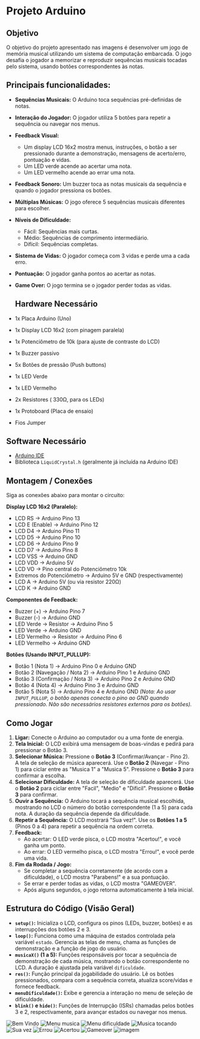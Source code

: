 # **Projeto Arduino**

## Objetivo 

O objetivo do projeto apresentado nas imagens é desenvolver um jogo de memória musical utilizando um sistema de computação embarcada. O jogo desafia o jogador a memorizar e reproduzir sequências musicais tocadas pelo sistema, usando botões correspondentes às notas.

## Principais funcionalidades:

* **Sequências Musicais:** O Arduino toca sequências pré-definidas de notas.
* **Interação do Jogador:** O jogador utiliza 5 botões para repetir a sequência ou navegar nos menus.
* **Feedback Visual:**
    * Um display LCD 16x2 mostra menus, instruções, o botão a ser pressionado durante a demonstração, mensagens de acerto/erro, pontuação e vidas.
    * Um LED verde acende ao acertar uma nota.
    * Um LED vermelho acende ao errar uma nota.
* **Feedback Sonoro:** Um buzzer toca as notas musicais da sequência e quando o jogador pressiona os botões.
* **Múltiplas Músicas:** O jogo oferece 5 sequências musicais diferentes para escolher.
* **Níveis de Dificuldade:**
    * Fácil: Sequências mais curtas.
    * Médio: Sequências de comprimento intermediário.
    * Difícil: Sequências completas.
* **Sistema de Vidas:** O jogador começa com 3 vidas e perde uma a cada erro.
* **Pontuação:** O jogador ganha pontos ao acertar as notas.
* **Game Over:** O jogo termina se o jogador perder todas as vidas.

   ## Hardware Necessário

* 1x Placa Arduino (Uno)
* 1x Display LCD 16x2 (com pinagem paralela)
* 1x Potenciômetro de 10k (para ajuste de contraste do LCD)
* 1x Buzzer passivo
* 5x Botões de pressão (Push buttons)
* 1x LED Verde
* 1x LED Vermelho
* 2x Resistores ( 330Ω, para os LEDs)
* 1x Protoboard (Placa de ensaio)
* Fios Jumper

## Software Necessário

* [Arduino IDE](https://www.arduino.cc/en/software)
* Biblioteca `LiquidCrystal.h` (geralmente já incluída na Arduino IDE)

## Montagem / Conexões

Siga as conexões abaixo para montar o circuito:

**Display LCD 16x2 (Paralelo):**

* LCD RS -> Arduino Pino 13
* LCD E (Enable) -> Arduino Pino 12
* LCD D4 -> Arduino Pino 11
* LCD D5 -> Arduino Pino 10
* LCD D6 -> Arduino Pino 9
* LCD D7 -> Arduino Pino 8
* LCD VSS -> Arduino GND
* LCD VDD -> Arduino 5V
* LCD VO -> Pino central do Potenciômetro 10k
* Extremos do Potenciômetro -> Arduino 5V e GND (respectivamente)
* LCD A  -> Arduino 5V (ou via resistor 220Ω)
* LCD K  -> Arduino GND

**Componentes de Feedback:**

* Buzzer (+) -> Arduino Pino 7
* Buzzer (-) -> Arduino GND
* LED Verde  -> Resistor -> Arduino Pino 5
* LED Verde  -> Arduino GND
* LED Vermelho -> Resistor -> Arduino Pino 6
* LED Vermelho  -> Arduino GND

**Botões (Usando INPUT_PULLUP):**

* Botão 1 (Nota 1) -> Arduino Pino 0 e Arduino GND
* Botão 2 (Navegação / Nota 2) -> Arduino Pino 1 e Arduino GND
* Botão 3 (Confirmação / Nota 3) -> Arduino Pino 2 e Arduino GND
* Botão 4 (Nota 4) -> Arduino Pino 3 e Arduino GND
* Botão 5 (Nota 5) -> Arduino Pino 4 e Arduino GND
    *(Nota: Ao usar `INPUT_PULLUP`, o botão apenas conecta o pino ao GND quando pressionado. Não são necessários resistores externos para os botões).*

## Como Jogar

1.  **Ligar:** Conecte o Arduino ao computador ou a uma fonte de energia.
2.  **Tela Inicial:** O LCD exibirá uma mensagem de boas-vindas e pedirá para pressionar o Botão 3.
3.  **Selecionar Música:** Pressione o **Botão 3** (Confirmar/Avançar - Pino 2). A tela de seleção de música aparecerá. Use o **Botão 2** (Navegar - Pino 1) para ciclar entre as "Musica 1" a "Musica 5". Pressione o **Botão 3** para confirmar a escolha.
4.  **Selecionar Dificuldade:** A tela de seleção de dificuldade aparecerá. Use o **Botão 2** para ciclar entre "Facil", "Medio" e "Dificil". Pressione o **Botão 3** para confirmar.
5.  **Ouvir a Sequência:** O Arduino tocará a sequência musical escolhida, mostrando no LCD o número do botão correspondente (1 a 5) para cada nota. A duração da sequência depende da dificuldade.
6.  **Repetir a Sequência:** O LCD mostrará "Sua vez!". Use os **Botões 1 a 5** (Pinos 0 a 4) para repetir a sequência na ordem correta.
7.  **Feedback:**
    * Ao acertar: O LED verde pisca, o LCD mostra "Acertou!", e você ganha um ponto.
    * Ao errar: O LED vermelho pisca, o LCD mostra "Errou!", e você perde uma vida.
8.  **Fim da Rodada / Jogo:**
    * Se completar a sequência corretamente (de acordo com a dificuldade), o LCD mostra "Parabens!" e a sua pontuação.
    * Se errar e perder todas as vidas, o LCD mostra "GAMEOVER".
    * Após alguns segundos, o jogo retorna automaticamente à tela inicial.

## Estrutura do Código (Visão Geral)

* **`setup()`:** Inicializa o LCD, configura os pinos (LEDs, buzzer, botões) e as interrupções dos botões 2 e 3.
* **`loop()`:** Funciona como uma máquina de estados controlada pela variável `estado`. Gerencia as telas de menu, chama as funções de demonstração e a função de jogo do usuário.
* **`musicaX()` (1 a 5):** Funções responsáveis por tocar a sequência de demonstração de cada música, mostrando o botão correspondente no LCD. A duração é ajustada pela variável `dificuldade`.
* **`res()`:** Função principal da jogabilidade do usuário. Lê os botões pressionados, compara com a sequência correta, atualiza score/vidas e fornece feedback.
* **`menuDificuldade()`:** Exibe e gerencia a interação no menu de seleção de dificuldade.
* **`blink()` e `hide()`:** Funções de Interrupção (ISRs) chamadas pelos botões 3 e 2, respectivamente, para avançar estados ou navegar nos menus.
<img src="imagens/Bem_vindo.png" alt="Bem Vindo">
<img src="imagens/Menu_musica.png" alt="Menu musica">
<img src="imagens/Menu_dificuldade.png" alt="Menu dificuldade">
<img src="imagens/Musica_Tocando.png" alt="Musica tocando">
<img src="imagens/Sua_vez.png" alt="Sua vez">
<img src="imagens/Errou.png" alt="Errou">
<img src="imagens/Acertou.png" alt="Acertou">
<img src="imagens/Gameover.png" alt="Gameover">
<img src="imagens/Imagem.jpeg" alt="imagem">
